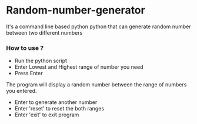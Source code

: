 # Random-number-generator

It's a command line based python python that can generate random number between two different numbers

### How to use ?

- Run the python script
- Enter Lowest and Highest range of number you need
- Press Enter

The program will display a random number between the range of numbers you entered.

- Enter to generate another number
- Enter 'reset' to reset the both ranges
- Enter 'exit' to exit program
